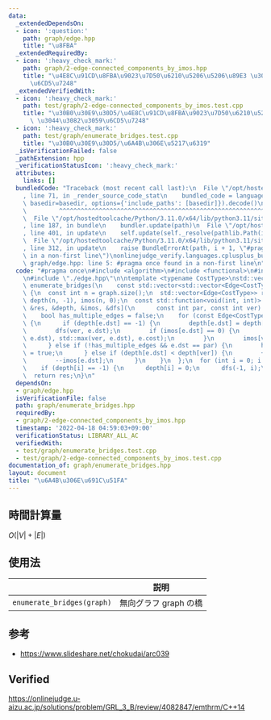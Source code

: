 ```yaml
---
data:
  _extendedDependsOn:
  - icon: ':question:'
    path: graph/edge.hpp
    title: "\u8FBA"
  _extendedRequiredBy:
  - icon: ':heavy_check_mark:'
    path: graph/2-edge-connected_components_by_imos.hpp
    title: "\u4E8C\u91CD\u8FBA\u9023\u7D50\u6210\u5206\u5206\u89E3 \u3044\u3082\u3059\
      \u6CD5\u7248"
  _extendedVerifiedWith:
  - icon: ':heavy_check_mark:'
    path: test/graph/2-edge-connected_components_by_imos.test.cpp
    title: "\u30B0\u30E9\u30D5/\u4E8C\u91CD\u8FBA\u9023\u7D50\u6210\u5206\u5206\u89E3\
      \ \u3044\u3082\u3059\u6CD5\u7248"
  - icon: ':heavy_check_mark:'
    path: test/graph/enumerate_bridges.test.cpp
    title: "\u30B0\u30E9\u30D5/\u6A4B\u306E\u5217\u6319"
  _isVerificationFailed: false
  _pathExtension: hpp
  _verificationStatusIcon: ':heavy_check_mark:'
  attributes:
    links: []
  bundledCode: "Traceback (most recent call last):\n  File \"/opt/hostedtoolcache/Python/3.11.0/x64/lib/python3.11/site-packages/onlinejudge_verify/documentation/build.py\"\
    , line 71, in _render_source_code_stat\n    bundled_code = language.bundle(stat.path,\
    \ basedir=basedir, options={'include_paths': [basedir]}).decode()\n          \
    \         ^^^^^^^^^^^^^^^^^^^^^^^^^^^^^^^^^^^^^^^^^^^^^^^^^^^^^^^^^^^^^^^^^^^^^^^^^^^^^^^^^\n\
    \  File \"/opt/hostedtoolcache/Python/3.11.0/x64/lib/python3.11/site-packages/onlinejudge_verify/languages/cplusplus.py\"\
    , line 187, in bundle\n    bundler.update(path)\n  File \"/opt/hostedtoolcache/Python/3.11.0/x64/lib/python3.11/site-packages/onlinejudge_verify/languages/cplusplus_bundle.py\"\
    , line 401, in update\n    self.update(self._resolve(pathlib.Path(included), included_from=path))\n\
    \  File \"/opt/hostedtoolcache/Python/3.11.0/x64/lib/python3.11/site-packages/onlinejudge_verify/languages/cplusplus_bundle.py\"\
    , line 312, in update\n    raise BundleErrorAt(path, i + 1, \"#pragma once found\
    \ in a non-first line\")\nonlinejudge_verify.languages.cplusplus_bundle.BundleErrorAt:\
    \ graph/edge.hpp: line 5: #pragma once found in a non-first line\n"
  code: "#pragma once\n#include <algorithm>\n#include <functional>\n#include <vector>\n\
    \n#include \"./edge.hpp\"\n\ntemplate <typename CostType>\nstd::vector<Edge<CostType>>\
    \ enumerate_bridges(\n    const std::vector<std::vector<Edge<CostType>>>& graph)\
    \ {\n  const int n = graph.size();\n  std::vector<Edge<CostType>> res;\n  std::vector<int>\
    \ depth(n, -1), imos(n, 0);\n  const std::function<void(int, int)> dfs = [&graph,\
    \ &res, &depth, &imos, &dfs](\n      const int par, const int ver) -> void {\n\
    \    bool has_multiple_edges = false;\n    for (const Edge<CostType>& e : graph[ver])\
    \ {\n      if (depth[e.dst] == -1) {\n        depth[e.dst] = depth[ver] + 1;\n\
    \        dfs(ver, e.dst);\n        if (imos[e.dst] == 0) {\n          res.emplace_back(std::min(ver,\
    \ e.dst), std::max(ver, e.dst), e.cost);\n        }\n        imos[ver] += imos[e.dst];\n\
    \      } else if (!has_multiple_edges && e.dst == par) {\n        has_multiple_edges\
    \ = true;\n      } else if (depth[e.dst] < depth[ver]) {\n        ++imos[ver];\n\
    \        --imos[e.dst];\n      }\n    }\n  };\n  for (int i = 0; i < n; ++i) {\n\
    \    if (depth[i] == -1) {\n      depth[i] = 0;\n      dfs(-1, i);\n    }\n  }\n\
    \  return res;\n}\n"
  dependsOn:
  - graph/edge.hpp
  isVerificationFile: false
  path: graph/enumerate_bridges.hpp
  requiredBy:
  - graph/2-edge-connected_components_by_imos.hpp
  timestamp: '2022-04-18 04:59:03+09:00'
  verificationStatus: LIBRARY_ALL_AC
  verifiedWith:
  - test/graph/enumerate_bridges.test.cpp
  - test/graph/2-edge-connected_components_by_imos.test.cpp
documentation_of: graph/enumerate_bridges.hpp
layout: document
title: "\u6A4B\u306E\u691C\u51FA"
---
```



## 時間計算量

$O(\lvert V \rvert + \lvert E \rvert)$


## 使用法

||説明|
|:--:|:--:|
|`enumerate_bridges(graph)`|無向グラフ $\mathrm{graph}$ の橋|


## 参考

- https://www.slideshare.net/chokudai/arc039


## Verified

https://onlinejudge.u-aizu.ac.jp/solutions/problem/GRL_3_B/review/4082847/emthrm/C++14
